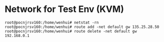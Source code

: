 # Network for Test Env (KVM)

```
root@pocnjrsv160:/home/wenhui# netstat -rn
root@pocnjrsv160:/home/wenhui# route add -net default gw 135.25.28.50
root@pocnjrsv160:/home/wenhui# route delete -net default gw 192.168.0.1
```
